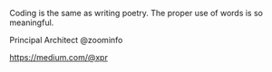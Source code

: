 Coding is the same as writing poetry. The proper use of words is so meaningful.


Principal Architect @zoominfo

https://medium.com/@xpr
